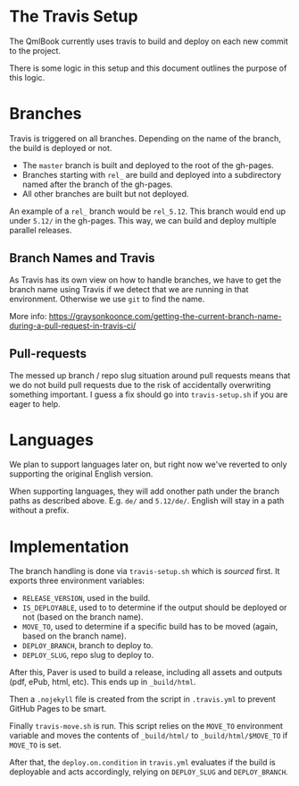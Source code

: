 The Travis Setup
================

The QmlBook currently uses travis to build and deploy on each new commit to the project.

There is some logic in this setup and this document outlines the purpose of this logic.



Branches
========

Travis is triggered on all branches. Depending on the name of the branch, the build is deployed or not.

* The `master` branch is built and deployed to the root of the gh-pages.
* Branches starting with `rel_` are build and deployed into a subdirectory named after the branch of the gh-pages.
* All other branches are built but not deployed.

An example of a `rel_` branch would be `rel_5.12`. This branch would end up under `5.12/` in the gh-pages. This way, we can build and deploy multiple parallel releases.

Branch Names and Travis
-----------------------

As Travis has its own view on how to handle branches, we have to get the branch name using Travis if we detect that we are running in that environment. Otherwise we use `git` to find the name.

More info: https://graysonkoonce.com/getting-the-current-branch-name-during-a-pull-request-in-travis-ci/

Pull-requests
-------------

The messed up branch / repo slug situation around pull requests means that we do not build pull requests due to the risk of accidentally overwriting something important. I guess a fix should go into `travis-setup.sh` if you are eager to help.



Languages
=========

We plan to support languages later on, but right now we've reverted to only supporting the original English version.

When supporting languages, they will add onother path under the branch paths as described above. E.g. `de/` and `5.12/de/`. English will stay in a path without a prefix.



Implementation
==============

The branch handling is done via `travis-setup.sh` which is _sourced_ first. It exports three environment variables:

* `RELEASE_VERSION`, used in the build.
* `IS_DEPLOYABLE`, used to to determine if the output should be deployed or not (based on the branch name).
* `MOVE_TO`, used to determine if a specific build has to be moved (again, based on the branch name).
* `DEPLOY_BRANCH`, branch to deploy to.
* `DEPLOY_SLUG`, repo slug to deploy to.

After this, Paver is used to build a release, including all assets and outputs (pdf, ePub, html, etc). This ends up in `_build/html`.

Then a `.nojekyll` file is created from the script in `.travis.yml` to prevent GitHub Pages to be smart.

Finally `travis-move.sh` is run. This script relies on the `MOVE_TO` environment variable and moves the contents of `_build/html/` to `_build/html/$MOVE_TO` if `MOVE_TO` is set.

After that, the `deploy.on.condition` in `travis.yml` evaluates if the build is deployable and acts accordingly, relying on `DEPLOY_SLUG` and `DEPLOY_BRANCH`.
